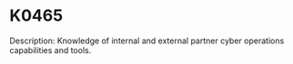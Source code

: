 # K0465
Description: Knowledge of internal and external partner cyber operations capabilities and tools.
